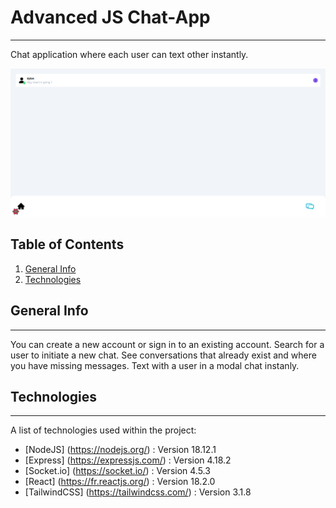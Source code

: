 # Advanced JS Chat-App

---

Chat application where each user can text other instantly.

![alt text](https://github.com/DylanC-Code-L/Advanced-JS-Chat-App/blob/main/screenshots/github.png?raw=true)

## Table of Contents

1. [General Info](#general-info)
2. [Technologies](#technologies)

## General Info

---

You can create a new account or sign in to an existing account.
Search for a user to initiate a new chat.
See conversations that already exist and where you have missing messages.
Text with a user in a modal chat instanly.

## Technologies

---

A list of technologies used within the project:

- [NodeJS] (https://nodejs.org/) : Version 18.12.1
- [Express] (https://expressjs.com/) : Version 4.18.2
- [Socket.io] (https://socket.io/) : Version 4.5.3
- [React] (https://fr.reactjs.org/) : Version 18.2.0
- [TailwindCSS] (https://tailwindcss.com/) : Version 3.1.8
